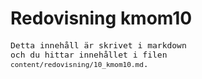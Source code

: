 ---
---
Redovisning kmom10
=========================






<code style="font-size: small;">Detta innehåll är skrivet i markdown och du hittar innehållet i filen `content/redovisning/10_kmom10.md`.</code>

